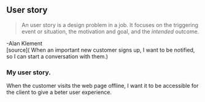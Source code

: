 ## User story
> An user story is a design problem in a job. It focuses on the triggering event or situation, the motivation and goal, and the _intended_ outcome.

-Alan Klement  
[source]( When an important new customer signs up, I want to be notified, so I can start a conversation with them.)

### My user story.
When the customer visits the web page offline, I want it to be
 accessible for the client to give a beter user experience.
